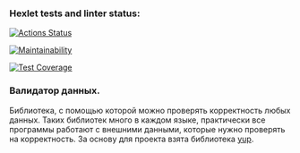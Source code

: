 ### Hexlet tests and linter status:
[![Actions Status](https://github.com/Phosphorusss/java-project-78/actions/workflows/hexlet-check.yml/badge.svg)](https://github.com/Phosphorusss/java-project-78/actions)

[![Maintainability](https://api.codeclimate.com/v1/badges/6f9f2a57fc98072dd804/maintainability)](https://codeclimate.com/github/Phosphorusss/java-project-78/maintainability)

[![Test Coverage](https://api.codeclimate.com/v1/badges/6f9f2a57fc98072dd804/test_coverage)](https://codeclimate.com/github/Phosphorusss/java-project-78/test_coverage)

### Валидатор данных.

Библиотека, с помощью которой можно проверять корректность любых данных. Таких библиотек много в каждом языке, практически все программы работают с внешними данными, которые нужно проверять на корректность. За основу для проекта взята библиотека [yup](https://github.com/jquense/yup).
